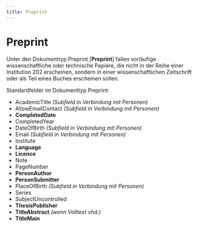 ```yaml
---
title: Preprint
---
```


# Preprint

Unter den Dokumenttyp Preprint [**Preprint**] fallen vorläufige wissenschaftliche oder technische
Papiere, die nicht in der Reihe einer Institution 202 erscheinen, sondern in einer wissenschaftlichen
Zeitschrift oder als Teil eines Buches erscheinen sollen.

Standardfelder im Dokumenttyp Preprint:

* AcademicTitle *(Subfield in Verbindung mit Personen)*
* AllowEmailContact *(Subfield in Verbindung mit Personen)*
* **CompletedDate**
* CompletedYear
* DateOfBirth *(Subfield in Verbindung mit Personen)*
* Email *(Subfield in Verbindung mit Personen)*
* Institute
* **Language**
* **Licence**
* Note
* PageNumber
* **PersonAuthor**
* **PersonSubmitter**
* PlaceOfBirth *(Subfield in Verbindung mit Personen)*
* Series
* SubjectUncontrolled
* **ThesisPublisher**
* **TitleAbstract** *(wenn Volltext vhd.)*
* **TitleMain**
